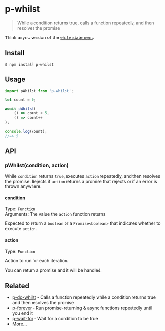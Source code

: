 # p-whilst

> While a condition returns true, calls a function repeatedly, and then resolves the promise

Think async version of the [`while` statement](https://developer.mozilla.org/en-US/docs/Web/JavaScript/Reference/Statements/while).

## Install

```
$ npm install p-whilst
```

## Usage

```js
import pWhilst from 'p-whilst';

let count = 0;

await pWhilst(
	() => count < 5,
	() => count++
);

console.log(count);
//=> 5
```

## API

### pWhilst(condition, action)

While `condition` returns `true`, executes `action` repeatedly, and then resolves the promise. Rejects if `action` returns a promise that rejects or if an error is thrown anywhere.

#### condition

Type: `Function`\
Arguments: The value the `action` function returns

Expected to return a `boolean` or a `Promise<boolean>` that indicates whether to execute `action`.

#### action

Type: `Function`

Action to run for each iteration.

You can return a promise and it will be handled.

## Related

- [p-do-whilst](https://github.com/sindresorhus/p-do-whilst) - Calls a function repeatedly while a condition returns true and then resolves the promise
- [p-forever](https://github.com/sindresorhus/p-forever) - Run promise-returning & async functions repeatedly until you end it
- [p-wait-for](https://github.com/sindresorhus/p-wait-for) - Wait for a condition to be true
- [More…](https://github.com/sindresorhus/promise-fun)
